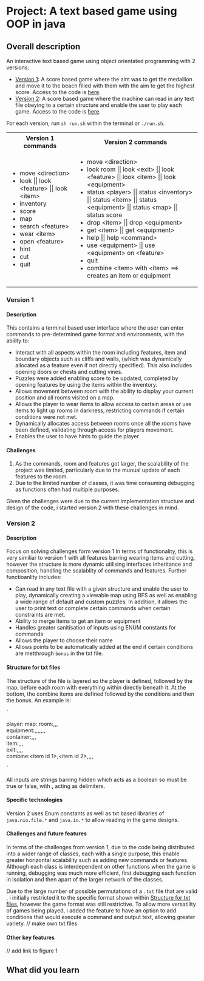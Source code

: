 # Project: A text based game using OOP in java

## Overall description 
An interactive text based game using object orientated programming with 2 versions:
- [Version 1](#version-1): A score based game where the aim was to get the medallion and move it to the beach filled with them with the aim to get the highest score. Access to the code is [here](/Txt-based%20game/Version%201/).
- [Version 2](#version-2): A score based game where the machine can read in any text file obeying to a certain structure and enable the user to play each game. Access to the code is [here](/Txt-based%20game/Version%202/).

For each version, run `sh run.sh` within the terminal or `./run.sh`. 

<table><tr>
<th>Version 1 commands</th>
<th>Version 2 commands</th>
</tr>
<tr>
<td>

- move &lt;direction&gt; 
- look || look &lt;feature&gt; || look &lt;item&gt; 
- inventory
- score 
- map 
- search &lt;feature&gt; 
- wear &lt;item&gt; 
- open &lt;feature&gt; 
- hint 
- cut 
- quit 

</td>
<td>

- move &lt;direction&gt;
- look room || look &lt;exit&gt; || look &lt;feature&gt; || look &lt;item&gt; || look &lt;equipment&gt; 
- status &lt;player&gt; || status &lt;inventory&gt; || status &lt;item&gt; || status &lt;equipment&gt; || status &lt;map&gt; || status score
- drop &lt;item&gt; || drop &lt;equipment&gt;
- get &lt;item&gt; || get &lt;equipment&gt;
- help || help &lt;command&gt;
- use &lt;equipment&gt; || use &lt;equipment&gt; on &lt;feature&gt;
- quit 
- combine &lt;item&gt; with &lt;item&gt; ==> creates an item or equipment

</td>
</tr></table>

### Version 1  
#### Description  
This contains a terminal based user interface where the user can enter commands to pre-determined game format and environments, with the ability to:
- Interact with all aspects within the room including features, item and boundary objects such as cliffs and walls, (which was dynamically allocated as a feature even if not directly specified). This also includes opening doors or chests and cutting vines.
- Puzzles were added enabling score to be updated, completed by opening features by using the items within the inventory.
- Allows movement between room with the ability to display your current position and all rooms visited on a map.
- Allows the player to wear items to allow access to certain areas or use items to light up rooms in darkness, restricting commands if certain conditions were not met.
- Dynamically allocates access between rooms once all the rooms have been defined, validating through access for players movement.
- Enables the user to have hints to guide the player


#### Challenges 
1. As the commands, room and features got larger, the scalability of the project was limited, particularly due to the munual update of each features to the room. 
2. Due to the limited number of classes, it was time consuming debugging as functions often had multiple purposes.

Given the challenges were due to the current implementation structure and design of the code, i started version 2 with these challenges in mind. 


### Version 2  
#### Description
Focus on solving challenges form version 1
In terms of functionality, this is very similiar to version 1 with all features barring wearing items and cutting, however the structure is more dynamic utilising interfaces inheritance and composition, handling the scalablity of commands and features. Further functioanlity includes:
- Can read in any text file with a given structure and enable the user to play, dynamically creating a viewable map using BFS as well as enabling a wide range of default and custom puzzles. In addition, it allows the user to print text or complete certain commands when certain constraints are met.
- Ability to merge items to get an item or equipment
- Handles greater sanitisation of inputs using ENUM constants for commands
- Allows the player to choose their name
- Allows points to be automatically added at the end if certain conditions are metthrough `bonus` in the txt file.

#### Structure for txt files
The structure of the file is layered so the player is defined, followed by the map, before each room with everything within directly beneath it. At the bottom, the combine items are defined followed by the conditions and then the bonus. An example is:

`

player:<player name>
map:<map id>
room:<id>,<name>,<description>,<hidden>  
    equipment:<id>,<name>,<description>,<hidden>,<use action>,<use target>,<use result>,<use description>  
    container:<id>,<name>,<description>,<hidden>  
    item:<id>,<name>,<description>,<hidden>  
    exit:<id>,<name>,<description>,<next room>,<hidden>  
combine:<item id 1>,<item id 2>,<equipment id>,<equipment  name>,<equipment description>,<equipment hidden>,<equipment use action>,<equipment use target>,<equipment use result>,<equipment use description>  
combine:<item id 1>,<item id 2>,<item id 3>,<item  name>,<item description>,<item hidden>  
condition:<room id>,<command>=<display description>  
condition:<room id>,<display description>  
bonus:<score>,<item id 1>,<item id 2>, ...

`

All inputs are strings barring hidden which acts as a boolean so must be true or false, with **,** acting as delimiters.

#### Specific technologies
Version 2 uses Enum constants as well as txt based libraries of `java.nio.file.*` and `java.io.*` to allow reading in the game designs.

#### Challenges and future features
In terms of the challenges from version 1, due to the code being distributed into a wider range of classes, each with a single purpose, this enable greater horizontal scalability such as adding new commands or features. Although each class is interdependent on other functions when the game is running, debugging was much more efficient, first debugging each function in isolation and then apart of the larger network of the classes.

Due to the large number of possible permutations of a `.txt` file that are valid , i initially restricted it to the specific format shown within [Structure for txt files](#structure-for-txt-files), however the game format was still restrictive. To allow more versatility of games being played, i added the feature to have an option to add conditions that would execute a command and output text, allowing greater variety.
// make own txt files






#### Other key features  
// add link to figure 1 
 

## What did you learn
